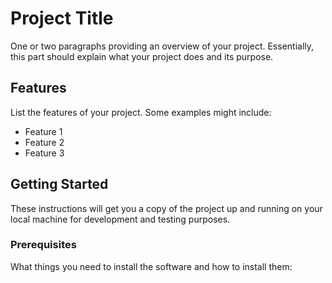 # Project Title

One or two paragraphs providing an overview of your project. Essentially, this part should explain what your project does and its purpose.

## Features

List the features of your project. Some examples might include:

- Feature 1
- Feature 2
- Feature 3

## Getting Started

These instructions will get you a copy of the project up and running on your local machine for development and testing purposes. 

### Prerequisites

What things you need to install the software and how to install them:
